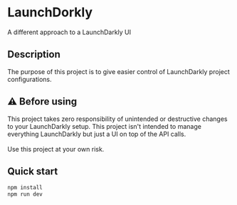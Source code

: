 # LaunchDorkly

A different approach to a LaunchDarkly UI

## Description

The purpose of this project is to give easier control of LaunchDarkly project configurations.

## ⚠️ Before using

This project takes zero responsibility of unintended or destructive changes to your LaunchDarkly setup.
This project isn't intended to manage everything LaunchDarkly but just a UI on top of the API calls.
<br/>
<br/>
Use this project at your own risk.

## Quick start

```bash
npm install
npm run dev
```

